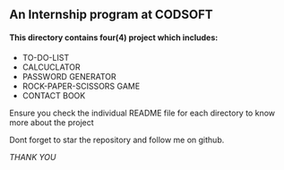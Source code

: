 <h2>An Internship program at CODSOFT</h2>
<h4>This directory contains four(4) project which includes:</h4>
<ul>
    <li>TO-DO-LIST</li>
    <li>CALCUCLATOR</li>
    <li>PASSWORD GENERATOR</li>
    <li>ROCK-PAPER-SCISSORS GAME</li>
    <li>CONTACT BOOK</li>
</ul>
<p>Ensure you check the individual README file for each directory to know more about the project</p>
<p>Dont forget to star the repository and follow me on github.</p>
<em>THANK YOU</em>
